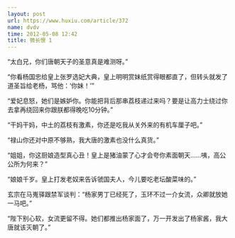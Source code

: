 ```yaml
---
layout: post
url: https://www.huxiu.com/article/372
name: dvdv
time: 2012-05-08 12:42
title: 微长恨 1
---
```

“太白兄，你们唐朝天子的圣意真是难测呀。”

“你看杨国忠给皇上张罗选妃大典，皇上明明赏妹纸赏得眼都直了，但转头就发了道圣旨给老杨，骂他：‘你妹！’”

“爱妃息怒，她们是嫉妒你。你能把背后那串荔枝递过来吗？要是让高力士绕过你去拿再绕回来你跟朕都得晚吃10分钟。”

“干妈干妈，中土的荔枝有激素，你还是吃我从关外来的有机车厘子吧。”

“禄山你还对中原不够熟，我大唐的激素也没什么真货。”

“姐姐，你这厨娘造型真心丑！皇上是猪油蒙了心才会夸你素面朝天……咦，高公公所为何来？”

“娘娘千岁。皇上打发老奴来告诉虢国夫人，今儿要吃老坛酸菜味的。”

玄宗在马嵬驿跟禁军谈判：“杨家男丁已经死了，玉环不过一介女流，众卿就放她一马吧。”

“陛下别心软，女流更留不得。她们都推出杨家面了，万一开发出了杨家酱，我大唐就该灭朝了。”

